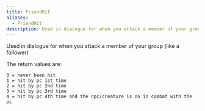 ```yaml
---
title: FriendHit
aliases:
  - FriendHit
description: Used in dialogue for when you attack a member of your group (like a follower)
---
```

Used in dialogue for when you attack a member of your group (like a follower)

The return values are:

`0 = never been hit`  
`1 = hit by pc 1st time`  
`2 = hit by pc 2nd time`  
`3 = hit by pc 3rd time`  
`4 = hit by pc 4th time and the npc/creature is no in combat with the pc`  
